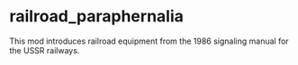 # railroad_paraphernalia
This mod introduces railroad equipment from the 1986 signaling manual for the USSR railways.
